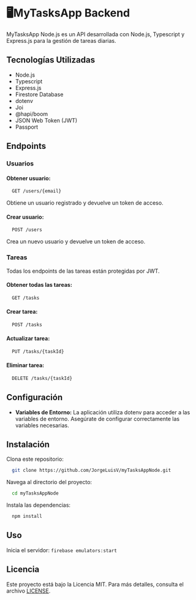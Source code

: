 # 🖥️MyTasksApp Backend

MyTasksApp Node.js es un API desarrollada con Node.js, Typescript y Express.js para la gestión de tareas diarias.

## Tecnologías Utilizadas

- Node.js
- Typescript
- Express.js
- Firestore Database
- dotenv
- Joi
- @hapi/boom
- JSON Web Token (JWT)
- Passport

## Endpoints

### Usuarios

#### Obtener usuario:

```bash
  GET /users/{email}
```

Obtiene un usuario registrado y devuelve un token de acceso.

#### Crear usuario:

```bash
  POST /users
```

Crea un nuevo usuario y devuelve un token de acceso.

### Tareas
Todas los endpoints de las tareas están protegidas por JWT.

#### Obtener todas las tareas:
```bash
  GET /tasks
```

#### Crear tarea:

```bash
  POST /tasks
```

#### Actualizar tarea:

```bash
  PUT /tasks/{taskId}
```

#### Eliminar tarea:

```bash
  DELETE /tasks/{taskId}
```

## Configuración

- **Variables de Entorno:** La aplicación utiliza dotenv para acceder a las variables de entorno. Asegúrate de configurar correctamente las variables necesarias.

## Instalación

Clona este repositorio:
```bash
  git clone https://github.com/JorgeLuisV/myTasksAppNode.git
```
Navega al directorio del proyecto:
```bash
  cd myTasksAppNode
```
Instala las dependencias:
```bash
  npm install
```

## Uso

Inicia el servidor: `firebase emulators:start`

## Licencia

Este proyecto está bajo la Licencia MIT. Para más detalles, consulta el archivo [LICENSE](LICENSE).

